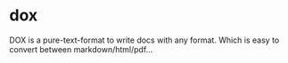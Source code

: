 # dox
DOX is a pure-text-format to write docs with any format. Which is easy to convert between markdown/html/pdf...
